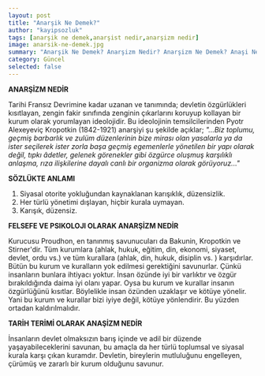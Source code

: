 ```yaml
---
layout: post
title: "Anarşik Ne Demek?"
author: "kayipsozluk"
tags: [anarşik ne demek,anarşist nedir,anarşizm nedir]
image: anarsik-ne-demek.jpg
summary: "Anarşik Ne Demek? Anarşizm Nedir? Anarşizm Ne Demek? Anaşi Nedir? Anarşik Anlamı Nedir? Arşist Nedir?"
category: Güncel
selected: false
---
```


**ANARŞİZM NEDİR**

Tarihi Fransız Devrimine kadar uzanan ve tanımında; devletin özgürlükleri kısıtlayan, zengin fakir sınıfında zenginin çıkarlarını koruyup kollayan bir kurum olarak yorumlayan ideolojidir. Bu ideolojinin temsilcilerinden Pyotr Alexeyeviç Kropotkin (1842-1921) anarşiyi şu şekilde açıklar; *"...Biz toplumu, geçmiş barbarlık ve zulüm düzenlerinin bize mirası olan yasalarla ya da ister seçilerek ister zorla başa geçmiş egemenlerle yönetilen bir yapı olarak değil, tıpkı âdetler, gelenek görenekler gibi özgürce oluşmuş karşılıklı anlaşma, rıza ilişkilerine dayalı canlı bir organizma olarak görüyoruz..."*

**SÖZLÜKTE ANLAMI**

1. Siyasal otorite yokluğundan kaynaklanan karışıklık, düzensizlik.
2. Her türlü yönetimi dışlayan, hiçbir kurala uymayan.
3. Karışık, düzensiz.


**FELSEFE VE PSIKOLOJI OLARAK ANARŞİZM NEDİR**

Kurucusu Proudhon, en tanınmış savunucuları da Bakunin, Kropotkin ve Stirner'dir. Tüm kurumlara (ahlak, hukuk, eğitim, din, ekonomi, siyaset, devlet, ordu vs.) ve tüm kurallara (ahlak, din, hukuk, disiplin vs. ) karşıdırlar. Bütün bu kurum ve kuralların yok edilmesi gerektiğini savunurlar. Çünkü insanların bunlara ihtiyacı yoktur. İnsan özünde iyi bir varlıktır ve özgür bırakıldığında daima iyi olanı yapar. Oysa bu kurum ve kurallar insanın özgürlüğünü kısıtlar. Böylelikle insan özünden uzaklaşır ve kötüye yönelir. Yani bu kurum ve kurallar bizi iyiye değil, kötüye yönlendirir. Bu yüzden ortadan kaldırılmalıdır.

 **TARİH TERİMİ OLARAK ANAŞİZM NEDİR**

 İnsanların devlet olmaksızın barış içinde ve adil bir düzende yaşayabileceklerini savunan, bu amaçla da her türlü toplumsal ve siyasal kurala karşı çıkan kuramdır. Devletin, bireylerin mutluluğunu engelleyen, çürümüş ve zararlı bir kurum olduğunu savunur.






